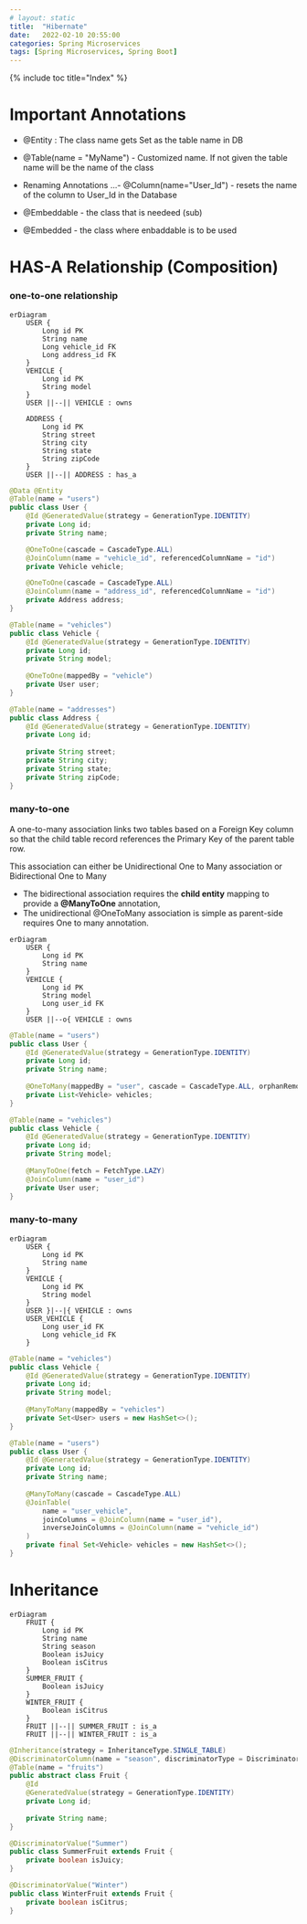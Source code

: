 ```yaml
---
# layout: static
title:  "Hibernate"
date:   2022-02-10 20:55:00
categories: Spring Microservices
tags: [Spring Microservices, Spring Boot]
---
```


{% include toc title="Index" %}

# Important Annotations

- @Entity : The class name gets Set as the table name in DB
- @Table(name = "MyName") - Customized name. If not given the table name will be
  the name of the class

- Renaming Annotations
  ...- @Column(name="User_Id") - resets the name of the column to User_Id in the
  Database

- @Embeddable - the class that is needeed (sub)
- @Embedded - the class where enbaddable is to be used

# HAS-A Relationship (Composition)

### one-to-one relationship

```mermaid!
erDiagram
    USER {
        Long id PK
        String name
        Long vehicle_id FK
        Long address_id FK
    }
    VEHICLE {
        Long id PK
        String model
    }
    USER ||--|| VEHICLE : owns

    ADDRESS {
        Long id PK
        String street
        String city
        String state
        String zipCode
    }
    USER ||--|| ADDRESS : has_a
```

```java
@Data @Entity
@Table(name = "users")
public class User {
    @Id @GeneratedValue(strategy = GenerationType.IDENTITY)
    private Long id;
    private String name;

    @OneToOne(cascade = CascadeType.ALL)
    @JoinColumn(name = "vehicle_id", referencedColumnName = "id")
    private Vehicle vehicle;

    @OneToOne(cascade = CascadeType.ALL)
    @JoinColumn(name = "address_id", referencedColumnName = "id")
    private Address address;
}

@Table(name = "vehicles")
public class Vehicle {
    @Id @GeneratedValue(strategy = GenerationType.IDENTITY)
    private Long id;
    private String model;
    
    @OneToOne(mappedBy = "vehicle")
    private User user;
}

@Table(name = "addresses")
public class Address {
    @Id @GeneratedValue(strategy = GenerationType.IDENTITY)
    private Long id;
    
    private String street;
    private String city;
    private String state;
    private String zipCode;
}
```

### many-to-one

A one-to-many association links two tables based on a Foreign Key column so that
the child table record references
the Primary Key of the parent table row.

This association can either be Unidirectional One to Many association or
Bidirectional One to Many

* The bidirectional association requires the **child entity** mapping to provide
  a **@ManyToOne** annotation,
* The unidirectional @OneToMany association is simple as parent-side requires
  One to many annotation.

```mermaid!
erDiagram
    USER {
        Long id PK
        String name
    }
    VEHICLE {
        Long id PK
        String model
        Long user_id FK
    }
    USER ||--o{ VEHICLE : owns
```

```java
@Table(name = "users")
public class User {
    @Id @GeneratedValue(strategy = GenerationType.IDENTITY)
    private Long id;
    private String name;
    
    @OneToMany(mappedBy = "user", cascade = CascadeType.ALL, orphanRemoval = true)
    private List<Vehicle> vehicles;
}

@Table(name = "vehicles")
public class Vehicle {
    @Id @GeneratedValue(strategy = GenerationType.IDENTITY)
    private Long id;
    private String model;
    
    @ManyToOne(fetch = FetchType.LAZY)
    @JoinColumn(name = "user_id")
    private User user;
}
```

### many-to-many

```mermaid!
erDiagram
    USER {
        Long id PK
        String name
    }
    VEHICLE {
        Long id PK
        String model
    }
    USER }|--|{ VEHICLE : owns
    USER_VEHICLE {
        Long user_id FK
        Long vehicle_id FK
    }
```

```java
@Table(name = "vehicles")
public class Vehicle {
    @Id @GeneratedValue(strategy = GenerationType.IDENTITY)
    private Long id;
    private String model;
    
    @ManyToMany(mappedBy = "vehicles")
    private Set<User> users = new HashSet<>();
}

@Table(name = "users")
public class User {
    @Id @GeneratedValue(strategy = GenerationType.IDENTITY)
    private Long id;
    private String name;
    
    @ManyToMany(cascade = CascadeType.ALL)
    @JoinTable(
        name = "user_vehicle",
        joinColumns = @JoinColumn(name = "user_id"),
        inverseJoinColumns = @JoinColumn(name = "vehicle_id")
    )
    private final Set<Vehicle> vehicles = new HashSet<>();
}
```

# Inheritance

```mermaid!
erDiagram
    FRUIT {
        Long id PK
        String name
        String season
        Boolean isJuicy
        Boolean isCitrus
    }
    SUMMER_FRUIT {
        Boolean isJuicy
    }
    WINTER_FRUIT {
        Boolean isCitrus
    }
    FRUIT ||--|| SUMMER_FRUIT : is_a
    FRUIT ||--|| WINTER_FRUIT : is_a
```

```java
@Inheritance(strategy = InheritanceType.SINGLE_TABLE)
@DiscriminatorColumn(name = "season", discriminatorType = DiscriminatorType.STRING)
@Table(name = "fruits")
public abstract class Fruit {
    @Id
    @GeneratedValue(strategy = GenerationType.IDENTITY)
    private Long id;
    
    private String name;
}

@DiscriminatorValue("Summer")
public class SummerFruit extends Fruit {
    private boolean isJuicy;
}

@DiscriminatorValue("Winter")
public class WinterFruit extends Fruit {
    private boolean isCitrus;
}
```